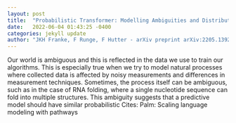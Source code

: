 ```yaml
---
layout: post
title:  "Probabilistic Transformer: Modelling Ambiguities and Distributions for RNA Folding and Molecule Design"
date:   2022-06-04 01:43:25 -0400
categories: jekyll update
author: "JKH Franke, F Runge, F Hutter - arXiv preprint arXiv:2205.13927, 2022"
---
```

Our world is ambiguous and this is reflected in the data we use to train our algorithms. This is especially true when we try to model natural processes where collected data is affected by noisy measurements and differences in measurement techniques. Sometimes, the process itself can be ambiguous, such as in the case of RNA folding, where a single nucleotide sequence can fold into multiple structures. This ambiguity suggests that a predictive model should have similar probabilistic  Cites: Palm: Scaling language modeling with pathways